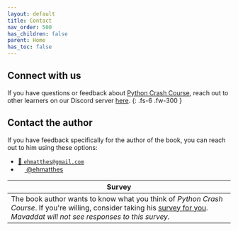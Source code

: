 ```yaml
---
layout: default
title: Contact
nav_order: 500
has_children: false
parent: Home
has_toc: false
---
```


## Connect with us

If you have questions or feedback about [Python Crash Course](https://www.amazon.ca/Python-Crash-Course-Eric-Matthes/dp/1593279280?&linkCode=ll1&tag=mavaddat-20&linkId=9a5ce7ddbcd95a4320240caaa6247aee&language=en_CA&ref_=as_li_ss_tl), reach out to other learners on our Discord server [here](https://discord.gg/KzzTBbr).
{: .fs-6 .fw-300 }

## Contact the author

If you have feedback specifically for the author of the book, you can reach out to him using these options:

- [📧 `ehmatthes@gmail.com`](mailto:ehmatthes@gmail.com)
- [<img src="https://raw.githubusercontent.com/johan/svg-cleanups/master/logos/twitter.svg" width="15"/>  @ehmatthes](http://twitter.com/ehmatthes/)

| Survey    |
| --- |
|  The book author wants to know what you think of *Python Crash Course*. If you're willing, consider taking his [survey for you](https://docs.google.com/forms/d/e/1FAIpQLSez7B3mKB9hmOKoiE7LS5ZmpaWME_KNOiLsznH4zb0UtSoxsA/viewform?usp=sf_link). <em>Mavaddat will not see responses to this survey.</em>   |
